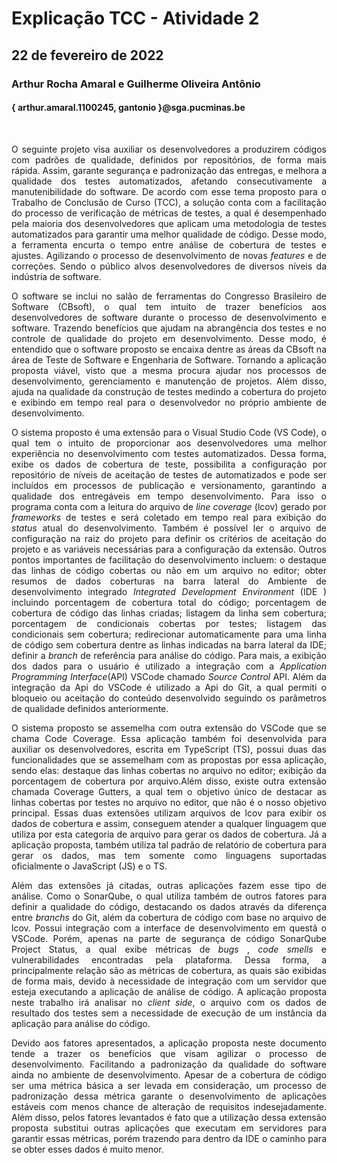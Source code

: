 # Explicação TCC - Atividade 2

## 22 de fevereiro de 2022

### Arthur Rocha Amaral e Guilherme Oliveira Antônio

#### { arthur.amaral.1100245, gantonio }@sga.pucminas.be

<br>

<span style=" text-align: justify; ">

O seguinte projeto visa auxiliar os desenvolvedores a produzirem códigos com padrões de qualidade, definidos por repositórios, de forma mais rápida. Assim, garante segurança e padronização das entregas, e melhora a qualidade dos testes automatizados, afetando consecutivamente a manutenibilidade do software. De acordo com esse tema proposto para o Trabalho de Conclusão de Curso (TCC), a solução conta com a facilitação do processo de verificação de métricas de testes, a qual é desempenhado pela maioria dos desenvolvedores que aplicam uma metodologia de testes automatizados para garantir uma melhor qualidade de código. Desse modo, a ferramenta encurta o tempo entre análise de cobertura de testes e ajustes. Agilizando o processo de desenvolvimento de novas _features_ e de correções. Sendo o público alvos desenvolvedores de diversos níveis da indústria de software.

O software se inclui no salão de ferramentas do Congresso Brasileiro de Software (CBsoft), o qual tem intuito de trazer benefícios aos desenvolvedores de software durante o processo de desenvolvimento e software. Trazendo benefícios que ajudam na abrangência dos testes e no controle de qualidade do projeto em desenvolvimento. Desse modo, é entendido que o software proposto se encaixa dentre as áreas da CBsoft na área de Teste de Software e Engenharia de Software. Tornando a aplicação proposta viável, visto que a mesma procura ajudar nos processos de desenvolvimento, gerenciamento e manutenção de projetos. Além disso, ajuda na qualidade da construção de testes medindo a cobertura do projeto e exibindo em tempo real para o desenvolvedor no próprio ambiente de desenvolvimento.

O sistema proposto é uma extensão para o Visual Studio Code (VS Code), o qual tem o intuito de proporcionar aos desenvolvedores uma melhor experiência no desenvolvimento com testes automatizados. Dessa forma, exibe os dados de cobertura de teste, possibilita a configuração por repositório de níveis de aceitação de testes de automatizados e pode ser incluídos em processos de publicação e versionamento, garantindo a qualidade dos entregáveis em tempo desenvolvimento. Para isso o programa conta com a leitura do arquivo de _line coverage_ (lcov) gerado por _frameworks_ de testes e será coletado em tempo real para exibição do _status_ atual do desenvolvimento. Também é possível ler o arquivo de configuração na raiz do projeto para definir os critérios de aceitação do projeto e as variáveis necessárias para a configuração da extensão. Outros pontos importantes de facilitação do desenvolvimento incluem: o destaque das linhas de código cobertas ou não em um arquivo no editor; obter resumos de dados coberturas na barra lateral do Ambiente de desenvolvimento integrado _Integrated Development Environment_ (IDE ) incluindo porcentagem de cobertura total do código; porcentagem de cobertura de código das linhas criadas; listagem da linha sem cobertura; porcentagem de condicionais cobertas por testes; listagem das condicionais sem cobertura; redirecionar automaticamente para uma linha de código sem cobertura dentre as linhas indicadas na barra lateral da IDE; definir a _branch_ de referência para análise do código.  Para mais, a exibição dos dados para o usuário é utilizado a integração com a  _Application Programming Interface_(API) VSCode chamado _Source Control_ API. Além da integração da Api do VSCode é utilizado a Api do Git, a qual permiti o bloqueio ou aceitação do conteúdo desenvolvido seguindo os parâmetros de qualidade definidos anteriormente.

O sistema proposto se assemelha com outra extensão do VSCode que se chama Code Coverage. Essa aplicação também foi desenvolvida para auxiliar os desenvolvedores, escrita em TypeScript (TS), possui duas das funcionalidades que se assemelham com as propostas por essa aplicação, sendo elas: destaque das linhas cobertas no arquivo no editor;  exibição da porcentagem de cobertura por arquivo.Além disso, existe outra extensão chamada Coverage Gutters, a qual tem o objetivo único de destacar as linhas cobertas por testes no arquivo no editor, que não é o nosso objetivo principal. Essas duas extensões utilizam arquivos de lcov para exibir os dados de cobertura e assim, conseguem atender a qualquer linguagem que utiliza por esta categoria de arquivo para gerar os dados de cobertura. Já a aplicação proposta, também utiliza tal padrão de relatório de cobertura para gerar os dados, mas tem somente como linguagens suportadas oficialmente o JavaScript (JS) e o TS.

Além das extensões já citadas, outras aplicações fazem esse tipo de análise. Como o SonarQube, o qual utiliza também de outros fatores para definir a qualidade do código, destacando os dados através da diferença entre _branchs_ do Git, além da cobertura de código com base no arquivo de lcov. Possui integração com a interface de desenvolvimento em questã o VSCode. Porém, apenas na parte de segurança de código SonarQube Project Status, a qual exibe métricas de _bugs_ ,  _code smells_ e vulnerabilidades encontradas pela plataforma. Dessa forma, a principalmente relação são as métricas de cobertura, as quais  são exibidas de forma mais,  devido à necessidade de integração com um servidor que esteja executando a aplicação de análise de código. A aplicação proposta neste trabalho irá analisar no _client side_, o arquivo com os dados de resultado dos testes sem a necessidade de execução de um instância da aplicação para análise do código.

Devido aos fatores apresentados, a aplicação proposta neste documento tende a trazer os benefícios que visam agilizar o processo de desenvolvimento. Facilitando a padronização da qualidade do software ainda no ambiente de desenvolvimento. Apesar de a cobertura de código ser uma métrica básica a ser levada em consideração, um processo de padronização dessa métrica garante o desenvolvimento de aplicações estáveis com menos chance de alteração de requisitos indesejadamente. Além disso, pelos fatores levantados é fato que a utilização dessa extensão proposta substitui outras aplicações que executam em servidores para garantir essas métricas, porém trazendo para dentro da IDE o caminho para se obter esses dados é muito menor.

</span>
